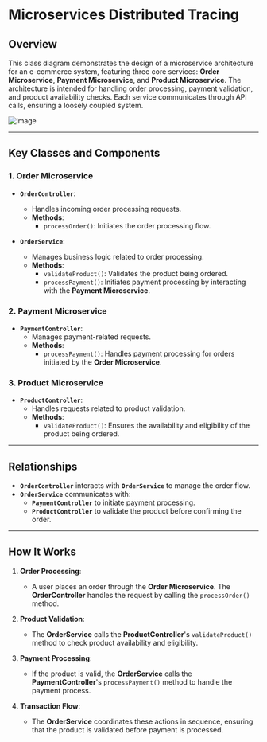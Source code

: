 # Microservices Distributed Tracing

## Overview

This class diagram demonstrates the design of a microservice architecture for an e-commerce system, featuring three core services: **Order Microservice**, **Payment Microservice**, and **Product Microservice**. The architecture is intended for handling order processing, payment validation, and product availability checks. Each service communicates through API calls, ensuring a loosely coupled system.

![image](https://github.com/user-attachments/assets/916d5665-9bbb-4000-bb80-a4e1f4e60e24)

---

## Key Classes and Components

### 1. **Order Microservice**

- **`OrderController`**:
  - Handles incoming order processing requests.
  - **Methods**:
    - `processOrder()`: Initiates the order processing flow.
  
- **`OrderService`**:
  - Manages business logic related to order processing.
  - **Methods**:
    - `validateProduct()`: Validates the product being ordered.
    - `processPayment()`: Initiates payment processing by interacting with the **Payment Microservice**.

### 2. **Payment Microservice**

- **`PaymentController`**:
  - Manages payment-related requests.
  - **Methods**:
    - `processPayment()`: Handles payment processing for orders initiated by the **Order Microservice**.

### 3. **Product Microservice**

- **`ProductController`**:
  - Handles requests related to product validation.
  - **Methods**:
    - `validateProduct()`: Ensures the availability and eligibility of the product being ordered.

---

## Relationships

- **`OrderController`** interacts with **`OrderService`** to manage the order flow.
- **`OrderService`** communicates with:
  - **`PaymentController`** to initiate payment processing.
  - **`ProductController`** to validate the product before confirming the order.

---

## How It Works

1. **Order Processing**:
   - A user places an order through the **Order Microservice**. The **OrderController** handles the request by calling the `processOrder()` method.
   
2. **Product Validation**:
   - The **OrderService** calls the **ProductController**'s `validateProduct()` method to check product availability and eligibility.

3. **Payment Processing**:
   - If the product is valid, the **OrderService** calls the **PaymentController**'s `processPayment()` method to handle the payment process.

4. **Transaction Flow**:
   - The **OrderService** coordinates these actions in sequence, ensuring that the product is validated before payment is processed.
